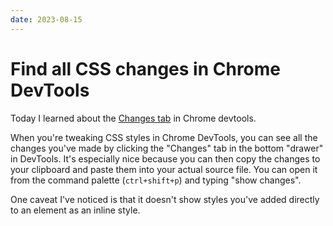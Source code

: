 ```yaml
---
date: 2023-08-15
---
```


# Find all CSS changes in Chrome DevTools

Today I learned about the [Changes tab](https://developer.chrome.com/docs/devtools/changes/) in Chrome devtools.

When you're tweaking CSS styles in Chrome DevTools, you can see all the changes you've made by clicking the "Changes" tab in the bottom "drawer" in DevTools.
It's especially nice because you can then copy the changes to your clipboard and paste them into your actual source file.
You can open it from the command palette (`ctrl+shift+p`) and typing "show changes".

One caveat I've noticed is that it doesn't show styles you've added directly to an element as an inline style.
